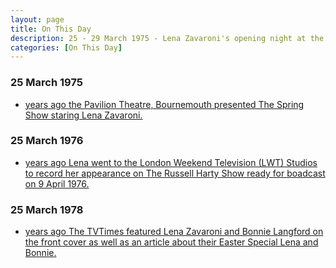 ```yaml
---
layout: page
title: On This Day
description: 25 - 29 March 1975 - Lena Zavaroni's opening night at the The Spring Show. 25 March 1976 - Recording of Lena Zavaroni's appearance on the Russell Harty Show ready for boadcast on 9 April 1976.
categories: [On This Day]
---
```


### 25 March 1975
* [<span id="age1"></span> years ago the Pavilion Theatre, Bournemouth presented The Spring Show staring Lena Zavaroni.](/theatre/1975/03/25/the-spring-show.html)

### 25 March 1976
* [<span id="age2"></span> years ago Lena went to the London Weekend Television (LWT) Studios to record her appearance on The Russell Harty Show ready for boadcast on 9 April 1976.](/london%20weekend%20television/1976/04/09/the-russell-harty-show.html)

### 25 March 1978
* [<span id="age3"></span> years ago The TVTimes featured Lena Zavaroni and Bonnie Langford on the front cover as well as an article about their Easter Special Lena and Bonnie.](/tv%20guides/1978/03/25/tvtimes.html)

<!-- Script for calculating number of years ago -->
<script>
var dob = '19750325';
var year = Number(dob.substr(0, 4));
var month = Number(dob.substr(4, 2)) - 1;
var day = Number(dob.substr(6, 2));
var today = new Date();
var age1 = today.getFullYear() - year;
if (today.getMonth() < month || (today.getMonth() == month && today.getDate() < day)) {
  age1--;
}
document.getElementById("age1").innerHTML=age1;

var dob = '19760325';
var year = Number(dob.substr(0, 4));
var month = Number(dob.substr(4, 2)) - 1;
var day = Number(dob.substr(6, 2));
var today = new Date();
var age2 = today.getFullYear() - year;
if (today.getMonth() < month || (today.getMonth() == month && today.getDate() < day)) {
  age2--;
}
document.getElementById("age2").innerHTML=age2;

var dob = '19780325';
var year = Number(dob.substr(0, 4));
var month = Number(dob.substr(4, 2)) - 1;
var day = Number(dob.substr(6, 2));
var today = new Date();
var age3 = today.getFullYear() - year;
if (today.getMonth() < month || (today.getMonth() == month && today.getDate() < day)) {
  age3--;
}
document.getElementById("age3").innerHTML=age3;
</script>

